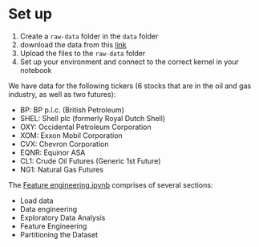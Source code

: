 # Set up
1. Create a `raw-data` folder in the `data` folder
2. download the data from this [link](https://drive.google.com/drive/folders/1lgnXAPzCs-zCzhWVeugy_N3AHvRELp8E?usp=drive_link)
3. Upload the files to the `raw-data` folder
4. Set up your environment and connect to the correct kernel in your notebook


We have data for the following tickers (6 stocks that are in the oil and gas industry, as well as two futures):
*   BP: BP p.l.c. (British Petroleum)
*   SHEL: Shell plc (formerly Royal Dutch Shell)
*   OXY: Occidental Petroleum Corporation
*   XOM: Exxon Mobil Corporation
*   CVX: Chevron Corporation
*   EQNR: Equinor ASA
*   CL1: Crude Oil Futures (Generic 1st Future)
*   NG1: Natural Gas Futures

The [Feature engineering.ipynb](Feature%20engineering.ipynb) comprises of several sections:
- Load data
- Data engineering
- Exploratory Data Analysis
- Feature Engineering 
- Partitioning the Dataset